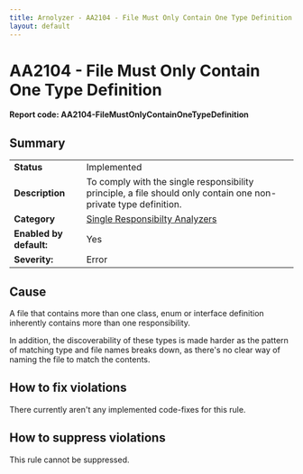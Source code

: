 ```yaml
---
title: Arnolyzer - AA2104 - File Must Only Contain One Type Definition
layout: default
---
```

# AA2104 - File Must Only Contain One Type Definition #
**Report code: AA2104-FileMustOnlyContainOneTypeDefinition**

## Summary ##
<table>
<tr>
  <td><strong>Status</strong></td>
  <td>Implemented</td>
</tr>
<tr>
  <td><strong>Description</strong></td>
  <td>To comply with the single responsibility principle, a file should only contain one non-private type definition.</td>
</tr>
<tr>
  <td><strong>Category</strong></td>
  <td><a href="SingleResponsibiltyAnalyzers.html">Single Responsibilty Analyzers</a></td>
</tr>
<tr>
  <td><strong>Enabled by default:</strong></td>
  <td>Yes</td>
</tr>
<tr>
  <td><strong>Severity:</strong></td>
  <td>Error</td>
</tr>
</table>

## Cause ##

A file that contains more than one class, enum or interface definition inherently contains more than one responsibility.

In addition, the discoverability of these types is made harder as the pattern of matching type and file names breaks down, as there's no clear way of naming the file to match the contents.

## How to fix violations ##

There currently aren't any implemented code-fixes for this rule.

## How to suppress violations ##

This rule cannot be suppressed.
